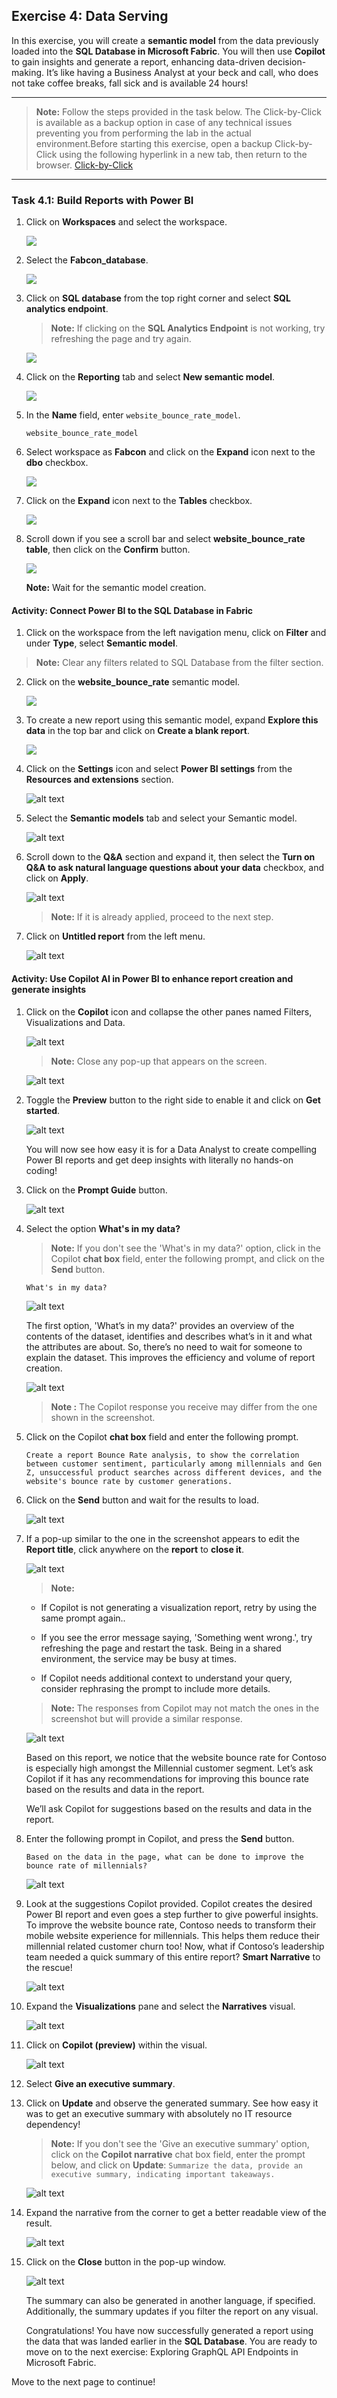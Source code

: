 ## Exercise 4: Data Serving

In this exercise, you will create a **semantic model** from the data previously loaded into the **SQL Database in Microsoft Fabric**. You will then use **Copilot** to gain insights and generate a report, enhancing data-driven decision-making. It’s like having a Business Analyst at your beck and call, who does not take coffee breaks, fall sick and is available 24 hours!

---
>**Note:** Follow the steps provided in the task below. The Click-by-Click is available as a backup option in case of any technical issues preventing you from performing the lab in the actual environment.Before starting this exercise, open a backup Click-by-Click using the following hyperlink in a new tab, then return to the browser.
[Click-by-Click](https://regale.cloud/Microsoft/play/4470/04-data-serving#/0/0)
---

### Task 4.1: Build Reports with Power BI

1. Click on **Workspaces** and select the **<inject key="WorkspaceName" enableCopy="false"/>** workspace.

   ![](../media/new2.png)

2. Select the **Fabcon_database**.

   ![](../media/database2.png)

3. Click on **SQL database** from the top right corner and select **SQL analytics endpoint**.

   >**Note:** If clicking on the **SQL Analytics Endpoint** is not working, try refreshing the page and try again.

   ![](../media/f23.png)

5. Click on the **Reporting** tab and select **New semantic model**.

   ![](../media/f24.png)

6. In the **Name** field, enter ``website_bounce_rate_model``.

   ```
   website_bounce_rate_model
   ```

7. Select workspace as **Fabcon** and click on the **Expand** icon next to the **dbo** checkbox.

   ![](../media/f25u.png)

8. Click on the **Expand** icon next to the **Tables** checkbox.

   ![](../media/f26.png)

9. Scroll down if you see a scroll bar and select **website_bounce_rate table**, then click on the **Confirm** button.

   ![](../media/f26uu.png)

   **Note:** Wait for the semantic model creation.

#### Activity: Connect Power BI to the SQL Database in Fabric

1. Click on the **<inject key="WorkspaceName" enableCopy="false"/>** workspace from the left navigation menu, click on **Filter** and under **Type**, select **Semantic model**.

> **Note:** Clear any filters related to SQL Database from the filter section.

2. Click on the **website_bounce_rate** semantic model.

   ![](../media/f28000.png)

3. To create a new report using this semantic model, expand **Explore this data** in the top bar and click on **Create a blank report**.

   ![](../media/f29.png)

4. Click on the **Settings** icon and select **Power BI settings** from the **Resources and extensions** section.

   ![alt text](../media/img.png)

5. Select the **Semantic models** tab and select your Semantic model.

   ![alt text](../media/img-1.png)

6. Scroll down to the **Q&A** section and expand it, then select the **Turn on Q&A to ask natural language questions about your data** checkbox, and click on **Apply**.

   ![alt text](../media/img-2.png)

   > **Note:** If it is already applied, proceed to the next step.

7. Click on **Untitled report** from the left menu.

   ![alt text](../media/img-3.png)


#### Activity: Use Copilot AI in Power BI to enhance report creation and generate insights

1. Click on the **Copilot** icon and collapse the other panes named Filters, Visualizations and Data.

   ![alt text](../media/img-4.png)

    >**Note:** Close any pop-up that appears on the screen.

    ![alt text](../media/img-5.png)

2. Toggle the **Preview** button to the right side to enable it and click on **Get started**.

   ![alt text](../media/img-6.png)

    You will now see how easy it is for a Data Analyst to create compelling Power BI reports and get deep insights with literally no hands-on coding!
	
3. Click on the **Prompt Guide** button.

   ![alt text](../media/img-7.png)

4. Select the option **What's in my data?**

    > **Note:** If you don't see the 'What's in my data?' option, click in the Copilot **chat box** field, enter the following prompt, and click on the **Send** button.

    ```
    What's in my data?
    ```

    ![alt text](../media/img-8.png)

    The first option, 'What’s in my data?' provides an overview of the contents of the dataset, identifies and describes what’s in it and what the attributes are about. So, there’s no need to wait for someone to explain the dataset. This improves the efficiency and volume of report creation.

    ![alt text](../media/img-9.png)

    >**Note :** The Copilot response you receive may differ from the one shown in the screenshot.

6. Click on the Copilot **chat box** field and enter the following prompt.

    ```
    Create a report Bounce Rate analysis, to show the correlation between customer sentiment, particularly among millennials and Gen Z, unsuccessful product searches across different devices, and the website's bounce rate by customer generations.
    ```


7. Click on the **Send** button and wait for the results to load. 

   ![alt text](../media/img-10.png)

8. If a pop-up similar to the one in the screenshot appears to edit the **Report title**, click anywhere on the **report** to **close it**.

   ![alt text](../media/editpopup.png)
	
    >**Note:** 

    - If Copilot is not generating a visualization report, retry by using the same prompt again..
    
    - If you see the error message saying, 'Something went wrong.', try refreshing the page and restart the task. Being in a shared environment, the service may be busy at times.

    - If Copilot needs additional context to understand your query, consider rephrasing the prompt to include more details.

    >**Note:** The responses from Copilot may not match the ones in the screenshot but will provide a similar response.

   ![alt text](../media/img-11.png)

    Based on this report, we notice that the website bounce rate for Contoso is especially high amongst the Millennial customer segment. Let’s ask Copilot if it has any recommendations for improving this bounce rate based on the results and data in the report.

    We’ll ask Copilot for suggestions based on the results and data in the report. 

9. Enter the following prompt in Copilot, and press the **Send** button.

    ```
    Based on the data in the page, what can be done to improve the bounce rate of millennials?
    ```

	
   ![alt text](../media/img-12.png)
	
10. Look at the suggestions Copilot provided. Copilot creates the desired Power BI report and even goes a step further to give powerful insights. To improve the website bounce rate, Contoso needs to transform their mobile website experience for millennials. This helps them reduce their millennial related customer churn too! Now, what if Contoso’s leadership team needed a quick summary of this entire report? **Smart Narrative** to the rescue!
	
    ![alt text](../media/img-15.png)
	
11. Expand the **Visualizations** pane and select the **Narratives** visual. 

    ![alt text](../media/f30.png)

12. Click on **Copilot (preview)** within the visual.

    ![alt text](../media/img-13.png)
	
11. Select **Give an executive summary**. 

12. Click on **Update** and observe the generated summary. See how easy it was to get an executive summary with absolutely no IT resource dependency!
 
    >**Note:** If you don't see the 'Give an executive summary' option, click on the **Copilot narrative** chat box field, enter the prompt below, and click on **Update**:
    ``Summarize the data, provide an executive summary, indicating important takeaways.``

    ![alt text](../media/img-16.png)

13. Expand the narrative from the corner to get a better readable view of the result.

    ![alt text](../media/img-17.png)

14. Click on the **Close** button in the pop-up window.

    ![alt text](../media/img-18.png)
	
    The summary can also be generated in another language, if specified. Additionally, the summary updates if you filter the report on any visual.

    Congratulations! You have now successfully generated a report using the data that was landed earlier in the **SQL Database**. You are ready to move on to the next exercise: Exploring GraphQL API Endpoints in Microsoft Fabric.

 Move to the next page to continue!
